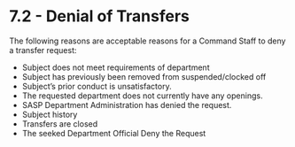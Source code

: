 # 7.2 - Denial of Transfers

The following reasons are acceptable reasons for a Command Staff to deny a transfer request:

* Subject does not meet requirements of department
* Subject has previously been removed from suspended/clocked off
* Subject’s prior conduct is unsatisfactory.
* The requested department does not currently have any openings.
* SASP Department Administration has denied the request.
* Subject history
* Transfers are closed
* The seeked Department Official Deny the Request
